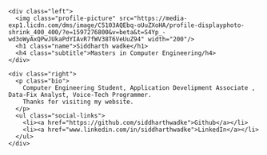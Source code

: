 <body>
  <div class="wrapper">
    
    <div class="left">
      <img class="profile-picture" src="https://media-exp1.licdn.com/dms/image/C5103AQEbq-oUuZXoHA/profile-displayphoto-shrink_400_400/?e=1597276800&v=beta&t=S4Yp_-wd3oWyAxQPwJUkaPdYIAvR7fWV38T6VeUuZ94" width="200"/>
      <h1 class="name">Siddharth wadke</h1>
      <h4 class="subtitle">Masters in Computer Engineering/h4>
    </div>
    
    <div class="right">
      <p class="bio">
        Computer Engineering Student, Application Develipment Associate , Data-Fix Analyst, Voice-Tech Programmer.
        Thanks for visiting my website.
      </p>
      <ul class="social-links">
        <li><a href="https://github.com/siddharthwadke">Github</a></li>
        <li><a href="www.linkedin.com/in/siddharthwadke">LinkedIn</a></li>
      </ul>
    </div>
    
  </div>
</body>
